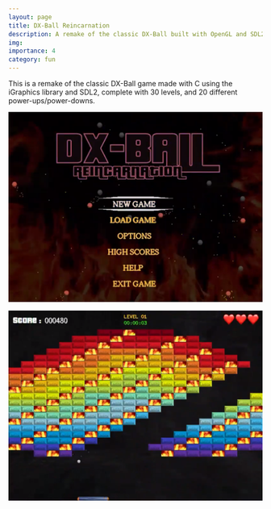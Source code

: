 ```yaml
---
layout: page
title: DX-Ball Reincarnation
description: A remake of the classic DX-Ball built with OpenGL and SDL2
img:
importance: 4
category: fun
---
```



This is a remake of the classic DX-Ball game made with C using the iGraphics library and SDL2, complete with 30 levels, and 20 different power-ups/power-downs. 

![Preview of main menu](https://raw.githubusercontent.com/WJGalib/1-1_term_project_igraphics_dxball/main/preview-1.png)




![Preview of game](https://raw.githubusercontent.com/WJGalib/1-1_term_project_igraphics_dxball/main/preview-2.png)


